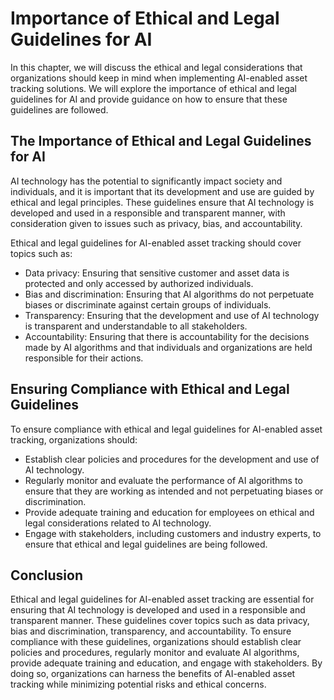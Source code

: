 Importance of Ethical and Legal Guidelines for AI
============================================================================================================================

In this chapter, we will discuss the ethical and legal considerations that organizations should keep in mind when implementing AI-enabled asset tracking solutions. We will explore the importance of ethical and legal guidelines for AI and provide guidance on how to ensure that these guidelines are followed.

The Importance of Ethical and Legal Guidelines for AI
-----------------------------------------------------

AI technology has the potential to significantly impact society and individuals, and it is important that its development and use are guided by ethical and legal principles. These guidelines ensure that AI technology is developed and used in a responsible and transparent manner, with consideration given to issues such as privacy, bias, and accountability.

Ethical and legal guidelines for AI-enabled asset tracking should cover topics such as:

* Data privacy: Ensuring that sensitive customer and asset data is protected and only accessed by authorized individuals.
* Bias and discrimination: Ensuring that AI algorithms do not perpetuate biases or discriminate against certain groups of individuals.
* Transparency: Ensuring that the development and use of AI technology is transparent and understandable to all stakeholders.
* Accountability: Ensuring that there is accountability for the decisions made by AI algorithms and that individuals and organizations are held responsible for their actions.

Ensuring Compliance with Ethical and Legal Guidelines
-----------------------------------------------------

To ensure compliance with ethical and legal guidelines for AI-enabled asset tracking, organizations should:

* Establish clear policies and procedures for the development and use of AI technology.
* Regularly monitor and evaluate the performance of AI algorithms to ensure that they are working as intended and not perpetuating biases or discrimination.
* Provide adequate training and education for employees on ethical and legal considerations related to AI technology.
* Engage with stakeholders, including customers and industry experts, to ensure that ethical and legal guidelines are being followed.

Conclusion
----------

Ethical and legal guidelines for AI-enabled asset tracking are essential for ensuring that AI technology is developed and used in a responsible and transparent manner. These guidelines cover topics such as data privacy, bias and discrimination, transparency, and accountability. To ensure compliance with these guidelines, organizations should establish clear policies and procedures, regularly monitor and evaluate AI algorithms, provide adequate training and education, and engage with stakeholders. By doing so, organizations can harness the benefits of AI-enabled asset tracking while minimizing potential risks and ethical concerns.
